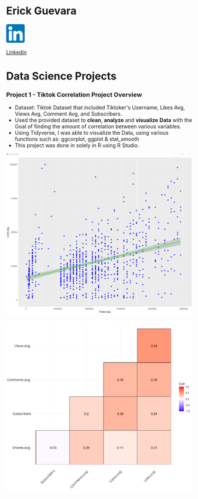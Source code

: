 # Erick Guevara


<img src="https://github.com/Erickg1129/erickg1129.github.io/blob/main/images/linkeid.png"  width="50" height="50">

<a href="https://www.linkedin.com/in/erick-said-guevara/" class="button">Linkedin</a>

# Data Science Projects
### Project 1 - Tiktok Correlation Project Overview
* Dataset: Tiktok Dataset that included Tiktoker's Username, Likes Avg, Views Avg, Comment Avg, and Subscribers.
* Used the provided dataset to **clean**, **analyze** and **visualize** **Data** with the Goal of finding the amount of correlation between various variables.
* Using Tidyverse, I was able to visualize the Data, using various functions such as: ggcorplot, ggplot & stat_smooth
* This project was done in solely in R using R Studio. 

![alt text](/images/geom_point.png)

![alt text](/images/ggcor.png)


